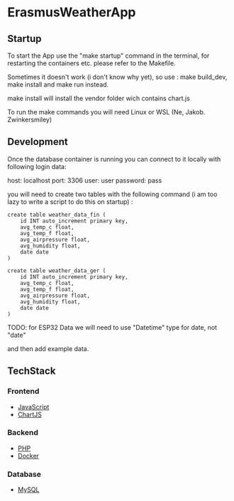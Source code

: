 # ErasmusWeatherApp


## Startup 

To start the App use the "make startup" command in the terminal,
for restarting the containers etc. please refer to the Makefile.

Sometimes it doesn't work (i don't know why yet), so use : make build_dev, make install and make run  instead. 

make install will install the vendor folder wich contains chart.js

To run the make commands you will need Linux or WSL (Ne, Jakob. Zwinkersmiley) 

## Development

Once the database container is running you can connect to it locally with following login data: 

host: localhost
port: 3306
user: user 
password: pass 

you will need to create two tables with the following command (i am too lazy to write a script to do this on startup) : 
```
create table weather_data_fin (
    id INT auto_increment primary key,
    avg_temp_c float,
    avg_temp_f float,
    avg_airpressure float,
    avg_humidity float,
    date date
) 
```
```
create table weather_data_ger (
    id INT auto_increment primary key,
    avg_temp_c float,
    avg_temp_f float,
    avg_airpressure float,
    avg_humidity float,
    date date
) 
```

TODO: for ESP32 Data we will need to use "Datetime" type for date, not "date"

and then add example data.

## TechStack 

### Frontend 
- [JavaScript](https://developer.mozilla.org/en-US/docs/Web/JavaScript)
- [ChartJS](https://www.chartjs.org/docs/latest/)

### Backend 
- [PHP](https://www.php.net/docs.php)
- [Docker](https://docs.docker.com/)

### Database 
- [MySQL](https://dev.mysql.com/doc/)



